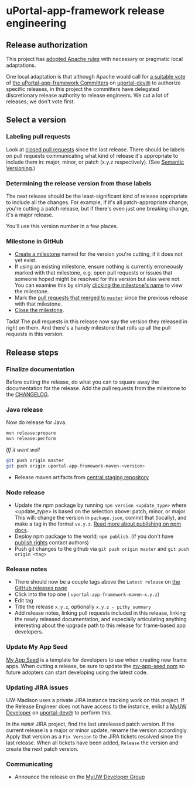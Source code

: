 # uPortal-app-framework release engineering

## Release authorization

This project has [adopted Apache rules][] with necessary or pragmatic local adaptations.

One local adaptation is that although Apache would call for
[a suitable vote][Apache Release Policy re Release Approval] of
[the uPortal-app-framework Committers][] on [uportal-dev@][]
to authorize specific releases,
in this project the committers have delegated discretionary release
authority to release engineers. We cut a lot of releases; we don't vote first.

## Select a version

### Labeling pull requests

Look at [closed pull requests][uportal-app-framework closed pull requests]
since the last release. There should be labels on pull requests communicating
what kind of release it's appropriate to include them in: major, minor, or patch
(x.y.z respectively). (See [Semantic Versioning][].)

### Determining the release version from those labels

The next release should be the least-significant kind of release appropriate to
include all the changes. For example, if it's all patch-appropriate change,
you're cutting a patch release, but if there's even just one breaking change,
it's a major release.

You'll use this version number in a few places.

### Milestone in GitHub

+ [Create a milestone][uportal-app-framework milestones]
  named for the version you're cutting, if it does not yet exist.
+ If using an existing milestone, ensure nothing is currently erroneously marked
  with that milestone, e.g. open pull requests or issues that someone hoped
  might be resolved for this version but alas were not. You can examine this by
  simply [clicking the milestone's name][uportal-app-framework milestones]
  to view the milestone.
+ Mark the
  [pull requests that merged to `master`][uportal-app-framework closed pull requests]
  since the previous release with that milestone.
+ [Close the milestone][uportal-app-framework milestones].

Tada! The pull requests in this release now say the version they released in
right on them. And there's a handy milestone that rolls up all the pull requests
in this version.

## Release steps

### Finalize documentation

Before cutting the release, do what you can to square away the documentation for the release. Add the pull requests from the milestone to the [CHANGELOG][].

### Java release

Now do release for Java.

```sh
mvn release:prepare
mvn release:perform
```

_Iff it went well_

```sh
git push origin master
git push origin uportal-app-framework-maven-<version>
```

+ Release maven artifacts from [central staging repository][central Maven staging repository]


### Node release

+ Update the npm package by running `npm version <update_type>` where <update_type> is based on the selection above: patch, minor, or major. This will: change the version in `package.json`, commit that (locally), and make a tag in the format `vx.y.z`. [Read more about publishing on npm docs](https://docs.npmjs.com/getting-started/publishing-npm-packages#updating-the-package).
+ Deploy npm package to the world; `npm publish`. (if you don't have [publish rights][uportal-app-framework access on npm] contact authors)
+ Push git changes to the github via `git push origin master` and `git push origin <tag>`

### Release notes

* There should now be a couple tags above the `Latest release` on [the GitHub releases page][uportal-app-framework releases]
* Click into the top one ( `uportal-app-framework-maven-x.y.z`)
* Edit tag
* Title the release `x.y.z`, optionally `x.y.z - pithy summary`
* Add release notes, linking pull requests included in this release, linking the newly released documentation, and especially articulating anything interesting about the upgrade path to this release for frame-based app developers.

### Update My App Seed

[My App Seed][my-app-seed] is a template for developers to use when creating new frame apps. When cutting a release, be sure to update the [my-app-seed pom][] so future adopters can start developing using the latest code.

### Updating JIRA issues

UW-Madison uses a private JIRA instance tracking work on this project. If the
Release Engineer does not have access to the instance, enlist a
[MyUW Developer][the uPortal-app-framework Committers] on [uportal-dev@][] to
perform this.

In the `MUMUP` JIRA project, find the last unreleased patch version. If the
current release is a major or minor update, rename the version accordingly.
Apply that version as a `Fix Version` to the JIRA tickets resolved since the
last release. When all tickets have been added, `Release` the version and
create the next patch version.

### Communicating

* Announce the release on the [MyUW Developer Group][]


[Semantic Versioning]: http://semver.org/
[uportal-app-framework closed pull requests]: https://github.com/uPortal-Project/uportal-app-framework/pulls?q=is%3Apr+is%3Aclosed
[uportal-app-framework milestones]: https://github.com/uPortal-Project/uportal-app-framework/milestones
[CHANGELOG]: ../CHANGELOG.md
[uportal-app-framework access on npm]: https://www.npmjs.com/package/@uportal/app-framework/access
[central Maven staging repository]: https://oss.sonatype.org/#stagingRepositories
[uportal-app-framework releases]: https://github.com/uPortal-Project/uportal-app-framework/releases
[MyUW Developer Group]: https://groups.google.com/forum/#!forum/myuw-developers
[adopted Apache rules]: https://github.com/uPortal-Project/uportal-app-framework/blob/master/committers.md#rules
[Apache Release Policy re Release Approval]: http://www.apache.org/legal/release-policy.html#release-approval
[the uPortal-app-framework Committers]: https://github.com/uPortal-Project/uportal-app-framework/blob/master/committers.md#who-are-the-committers
[uportal-dev@]: https://groups.google.com/a/apereo.org/forum/#!forum/uportal-dev
[my-app-seed]: https://github.com/UW-Madison-DoIT/my-app-seed
[my-app-seed pom]: https://github.com/UW-Madison-DoIT/my-app-seed/blob/master/pom.xml
